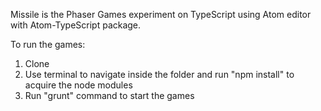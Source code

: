 Missile is the Phaser Games experiment on TypeScript using Atom editor with Atom-TypeScript package.

To run the games:
1) Clone
2) Use terminal to navigate inside the folder and run "npm install" to acquire the node modules
3) Run "grunt" command to start the games
